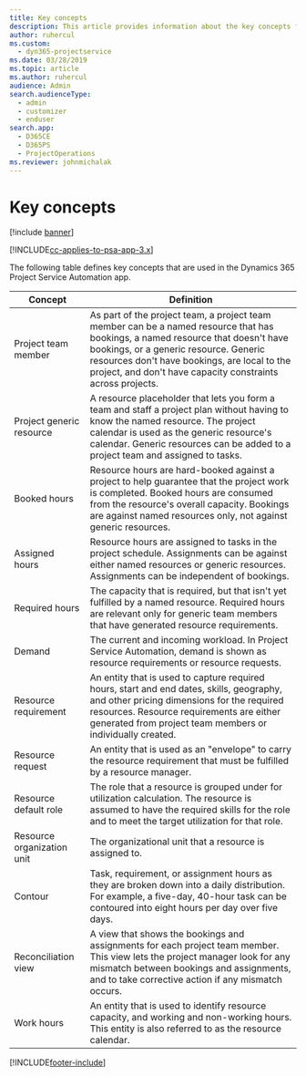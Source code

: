 ```yaml
---
title: Key concepts
description: This article provides information about the key concepts for resource management in Project Service Automation.
author: ruhercul
ms.custom: 
  - dyn365-projectservice
ms.date: 03/28/2019
ms.topic: article
ms.author: ruhercul
audience: Admin
search.audienceType: 
  - admin
  - customizer
  - enduser
search.app: 
  - D365CE
  - D365PS
  - ProjectOperations
ms.reviewer: johnmichalak
---
```


# Key concepts

[!include [banner](../includes/psa-now-project-operations.md)]

[!INCLUDE[cc-applies-to-psa-app-3.x](../includes/cc-applies-to-psa-app-3x.md)]

The following table defines key concepts that are used in the Dynamics 365 Project Service Automation app.

| Concept                    | Definition |
|----------------------------|------------|
| Project team member        | As part of the project team, a project team member can be a named resource that has bookings, a named resource that doesn't have bookings, or a generic resource. Generic resources don't have bookings, are local to the project, and don't have capacity constraints across projects. |
| Project generic resource   | A resource placeholder that lets you form a team and staff a project plan without having to know the named resource. The project calendar is used as the generic resource's calendar. Generic resources can be added to a project team and assigned to tasks. |
| Booked hours               | Resource hours are hard-booked against a project to help guarantee that the project work is completed. Booked hours are consumed from the resource's overall capacity. Bookings are against named resources only, not against generic resources. |
| Assigned hours             | Resource hours are assigned to tasks in the project schedule. Assignments can be against either named resources or generic resources. Assignments can be independent of bookings. |
| Required hours             | The capacity that is required, but that isn't yet fulfilled by a named resource. Required hours are relevant only for generic team members that have generated resource requirements. |
| Demand                     | The current and incoming workload. In Project Service Automation, demand is shown as resource requirements or resource requests. |
| Resource requirement       | An entity that is used to capture required hours, start and end dates, skills, geography, and other pricing dimensions for the required resources. Resource requirements are either generated from project team members or individually created. |
| Resource request           | An entity that is used as an "envelope" to carry the resource requirement that must be fulfilled by a resource manager. |
| Resource default role      | The role that a resource is grouped under for utilization calculation. The resource is assumed to have the required skills for the role and to meet the target utilization for that role. |
| Resource organization unit | The organizational unit that a resource is assigned to. |
| Contour                    | Task, requirement, or assignment hours as they are broken down into a daily distribution. For example, a five-day, 40-hour task can be contoured into eight hours per day over five days. |
| Reconciliation view        | A view that shows the bookings and assignments for each project team member. This view lets the project manager look for any mismatch between bookings and assignments, and to take corrective action if any mismatch occurs. |
| Work hours                 | An entity that is used to identify resource capacity, and working and non-working hours. This entity is also referred to as the resource calendar. |


[!INCLUDE[footer-include](../includes/footer-banner.md)]
